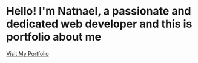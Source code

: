 Hello! I'm Natnael, a passionate and dedicated web developer and this is portfolio about me
=======
[Visit My Portfolio](https://trojanat.github.io/portfolio/vcard/index.html)
